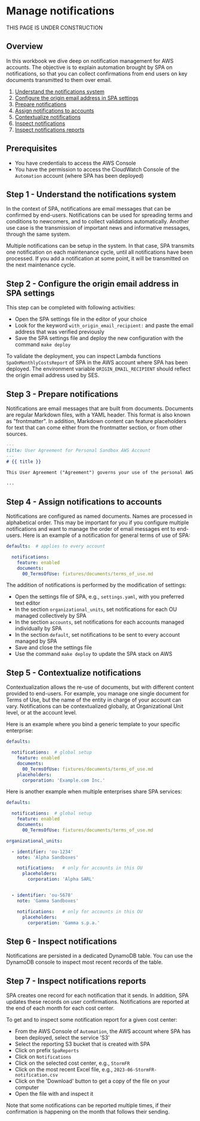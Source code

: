 # Manage notifications

THIS PAGE IS UNDER CONSTRUCTION

## Overview
In this workbook we dive deep on notification management for AWS accounts. The objective is to explain automation brought by SPA on notifications, so that you can collect confirmations from end users on key documents transmitted to them over email.

1. [Understand the notifications system](#step-1)
2. [Configure the origin email address in SPA settings](#step-2)
3. [Prepare notifications](#step-3)
4. [Assign notifications to accounts](#step-4)
5. [Contextualize notifications](#step-5)
6. [Inspect notifications](#step-6)
7. [Inspect notifications reports](#step-7)

## Prerequisites
- You have credentials to access the AWS Console
- You have the permission to access the CloudWatch Console of the `Automation` account (where SPA has been deployed)

## Step 1 - Understand the notifications system <a id="step-1"></a>

In the context of SPA, notifications are email messages that can be confirmed by end-users. Notifications can be used for spreading terms and conditions to newcomers, and to collect validations automatically. Another use case is the transmission of important news and informative messages, through the same system.

Multiple notifications can be setup in the system. In that case, SPA transmits one notification on each maintenance cycle, until all notifications have been processed. If you add a notification at some point, it will be transmitted on the next maintenance cycle.

## Step 2 - Configure the origin email address in SPA settings <a id="step-2"></a>

This step can be completed with following activities:
- Open the SPA settings file in the editor of your choice
- Look for the keyword `with_origin_email_recipient:` and paste the email address that was verified previously
- Save the SPA settings file and deploy the new configuration with the command `make deploy`

To validate the deployment, you can inspect Lambda functions `SpaOnMonthlyCostsReport` of SPA in the AWS account where SPA has been deployed. The environment variable `ORIGIN_EMAIL_RECIPIENT` should reflect the origin email address used by SES.

## Step 3 - Prepare notifications <a id="step-3"></a>

Notifications are email messages that are built from documents. Documents are regular Markdown files, with a YAML header. This format is also known as "frontmatter". In addition, Markdown content can feature placeholders for text that can come either from the frontmatter section, or from other sources.

```markdown
---
title: User Agreement for Personal Sandbox AWS Account
---
# {{ title }}

This User Agreement ("Agreement") governs your use of the personal AWS sandbox account ("Account") provided to you by {{ corporation }}. By accessing or using this Sandbox Account, you agree to be bound by this Agreement.

...
```

## Step 4 - Assign notifications to accounts <a id="step-4"></a>

Notifications are configured as named documents. Names are processed in alphabetical order. This may be important for you if you configure multiple notifications and want to manage the order of email messages ent to end-users. Here is an example of a notification for general terms of use of SPA:

```yaml
defaults:  # applies to every account

  notifications:
    feature: enabled
    documents:
      00_TermsOfUse: fixtures/documents/terms_of_use.md
```

The addition of notifications is performed by the modification of settings:
- Open the settings file of SPA, e.g., `settings.yaml`, with you preferred text editor
- In the section `organizational_units`, set notifications for each OU managed collectively by SPA
- In the section `accounts`, set notifications for each accounts managed individually by SPA
- In the section `default`, set notifications to be sent to every account managed by SPA
- Save and close the settings file
- Use the command `make deploy` to update the SPA stack on AWS


## Step 5 - Contextualize notifications <a id="step-5"></a>

Contextualization allows the re-use of documents, but with different content provided to end-users. For example, you manage one single document for Terms of Use, but the name of the entity in charge of your account can vary. Notifications can be contextualized globally, at Organizational Unit level, or at the account level.

Here is an example where you bind a generic template to your specific enterprise:
```yaml
defaults:

  notifications:  # global setup
    feature: enabled
    documents:
      00_TermsOfUse: fixtures/documents/terms_of_use.md
    placeholders:
      corporation: 'Example.com Inc.'

```

Here is another example when multiple enterprises share SPA services:

```yaml
defaults:

  notifications:  # global setup
    feature: enabled
    documents:
      00_TermsOfUse: fixtures/documents/terms_of_use.md

organizational_units:

  - identifier: 'ou-1234'
    note: 'Alpha Sandboxes'

    notifications:   # only for accounts in this OU
      placeholders:
        corporation: 'Alpha SARL'


  - identifier: 'ou-5678'
    note: 'Gamma Sandboxes'

    notifications:   # only for accounts in this OU
      placeholders:
        corporation: 'Gamma s.p.a.'


```

## Step 6 - Inspect notifications <a id="step-6"></a>

Notifications are persisted in a dedicated DynamoDB table. You can use the DynamoDB console to inspect most recent records of the table.

## Step 7 - Inspect notifications reports <a id="step-7"></a>

SPA creates one record for each notification that it sends. In addition, SPA updates these records on user confirmations. Notifications are reported at the end of each month for each cost center.

To get and to inspect some notification report for a given cost center:
- From the AWS Console of `Automation`, the AWS account where SPA has been deployed, select the service 'S3'
- Select the reporting S3 bucket that is created with SPA
- Click on prefix `SpaReports`
- Click on `Notifications`
- Click on the selected cost center, e.g., `StormFR`
- Click on the most recent Excel file, e.g., `2023-06-StormFR-notification.csv`
- Click on the 'Download' button to get a copy of the file on your computer
- Open the file with and inspect it

Note that some notifications can be reported multiple times, if their confirmation is happening on the month that follows their sending.
